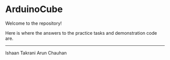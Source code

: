 # ArduinoCube

Welcome to the repository!

Here is where the answers to the practice tasks and demonstration code are.

---
Ishaan Takrani
Arun Chauhan

